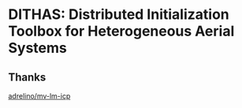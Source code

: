# DITHAS: Distributed Initialization Toolbox for Heterogeneous Aerial Systems

## Thanks

[adrelino/mv-lm-icp](https://github.com/adrelino/mv-lm-icp)
